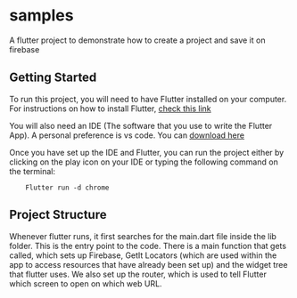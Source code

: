 # samples

A flutter project to demonstrate how to create a project and save it on firebase

## Getting Started

To run this project, you will need to have Flutter installed on your computer.
For instructions on how to install Flutter, [check this link](https://docs.flutter.dev/get-started/install)

You will also need an IDE (The software that you use to write the Flutter App). 
A personal preference is vs code. You can [download here](https://code.visualstudio.com)

Once you have set up the IDE and Flutter, you can run the project either by clicking on the
play icon on your IDE or typing the following command on the terminal:

```
    Flutter run -d chrome
```

## Project Structure

Whenever flutter runs, it first searches for the main.dart file inside the 
lib folder. This is the entry point to the code. There is a main function
that gets called, which sets up Firebase, GetIt Locators (which are used
within the app to access resources that have already been set up) and the
widget tree that flutter uses. We also set up the router, which is used to
tell Flutter which screen to open on which web URL.



